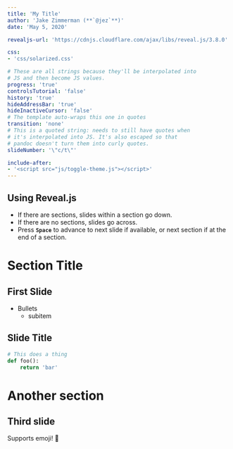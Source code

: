 ```yaml
---
title: 'My Title'
author: 'Jake Zimmerman (**`@jez`**)'
date: 'May 5, 2020'

revealjs-url: 'https://cdnjs.cloudflare.com/ajax/libs/reveal.js/3.8.0'

css:
- 'css/solarized.css'

# These are all strings because they'll be interpolated into
# JS and then become JS values.
progress: 'true'
controlsTutorial: 'false'
history: 'true'
hideAddressBar: 'true'
hideInactiveCursor: 'false'
# The template auto-wraps this one in quotes
transition: 'none'
# This is a quoted string: needs to still have quotes when
# it's interpolated into JS. It's also escaped so that
# pandoc doesn't turn them into curly quotes.
slideNumber: '\"c/t\"'

include-after:
- '<script src="js/toggle-theme.js"></script>'
---
```


## Using Reveal.js

- If there are sections, slides within a section go down.
- If there are no sections, slides go across.
- Press **`Space`** to advance to next slide if available,
  or next section if at the end of a section.

# Section Title

## First Slide

- Bullets
    - subitem

## Slide Title

```python
# This does a thing
def foo():
    return 'bar'
```

# Another section

## Third slide

Supports emoji! 🚀

<!-- vim:tw=60
-->
